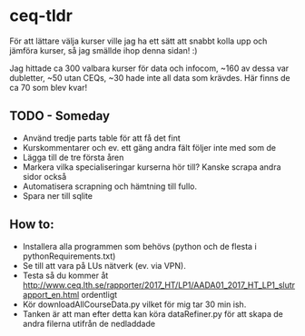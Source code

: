 # ceq-tldr
För att lättare välja kurser ville jag ha ett sätt att snabbt kolla upp och jämföra kurser, så jag smällde ihop denna sidan! :)

Jag hittade ca 300 valbara kurser för data och infocom, ~160 av dessa var dubletter, ~50 utan CEQs, ~30 hade inte all data som krävdes. Här finns de ca 70 som blev kvar!

## TODO - Someday
* Använd tredje parts table för att få det fint
* Kurskommentarer och ev. ett gäng andra fält följer inte med som de
* Lägga till de tre första åren
* Markera vilka specialiseringar kurserna hör till? Kanske scrapa andra sidor också
* Automatisera scrapning och hämtning till fullo.
* Spara ner till sqlite

## How to:
* Installera alla programmen som behövs (python och de flesta i pythonRequirements.txt)
* Se till att vara på LUs nätverk (ev. via VPN).
* Testa så du kommer åt http://www.ceq.lth.se/rapporter/2017_HT/LP1/AADA01_2017_HT_LP1_slutrapport_en.html ordentligt
* Kör downloadAllCourseData.py vilket för mig tar 30 min ish.
* Tanken är att man efter detta kan köra dataRefiner.py för att skapa de andra filerna utifrån de nedladdade